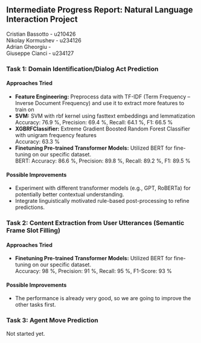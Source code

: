 ## Intermediate Progress Report: Natural Language Interaction Project

Cristian Bassotto   - u210426  
Nikolay Kormushev   - u234126  
Adrian Gheorgiu     - <TODO>  
Giuseppe Cianci     - u234127


### Task 1: Domain Identification/Dialog Act Prediction

#### Approaches Tried
- **Feature Engineering:** Preprocess data with TF-IDF (Term Frequency – Inverse Document Frequency) and use it to extract more features to train on
- **SVM:** SVM with rbf kernel using fasttext embeddings and lemmatization  
  Accuracy: 76.9 %, Precision: 69.4 %, Recall: 64.1 %, F1: 66.5 %
- **XGBRFClassifier:** Extreme Gradient Boosted Random Forest Classifier with unigram frequency features  
  Accuracy: 63.3 %
- **Finetuning Pre-trained Transformer Models:** Utilized BERT for fine-tuning on our specific dataset.  
  BERT: Accuracy: 86.6 %, Precision: 89.8 %, Recall: 89.2 %, F1: 89.5 %  

#### Possible Improvements
- Experiment with different transformer models (e.g., GPT, RoBERTa) for potentially better contextual understanding.
- Integrate linguistically motivated rule-based post-processing to refine predictions.

### Task 2: Content Extraction from User Utterances (Semantic Frame Slot Filling)

#### Approaches Tried
- **Finetuning Pre-trained Transformer Models:** Utilized BERT for fine-tuning on our specific dataset.  
  Accuracy: 98 %, Precision: 91 %, Recall: 95 %, F1-Score: 93 %

#### Possible Improvements
- The performance is already very good, so we are going to improve the other tasks first.

### Task 3: Agent Move Prediction

Not started yet.